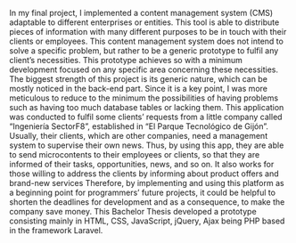 In my final project, I implemented a content management system (CMS) adaptable to
different enterprises or entities. This tool is able to distribute pieces of information with
many different purposes to be in touch with their clients or employees.
This content management system does not intend to solve a specific problem, but rather to
be a generic prototype to fulfil any client’s necessities. This prototype achieves so with a
minimum development focused on any specific area concerning these necessities.
The biggest strength of this project is its generic nature, which can be mostly noticed in the
back-end part. Since it is a key point, I was more meticulous to reduce to the minimum the
possibilities of having problems such as having too much database tables or lacking them.
This application was conducted to fulfil some clients’ requests from a little company called
“Ingeniería SectorF8”, established in “El Parque Tecnológico de Gijón”.
Usually, their clients, which are other companies, need a management system to supervise
their own news. Thus, by using this app, they are able to send microcontents to their
employees or clients, so that they are informed of their tasks, opportunities, news, and so on.
It also works for those willing to address the clients by informing about product offers and
brand-new services
Therefore, by implementing and using this platform as a beginning point for programmers’
future projects, it could be helpful to shorten the deadlines for development and as a
consequence, to make the company save money.
This Bachelor Thesis developed a prototype consisting mainly in HTML, CSS, JavaScript,
jQuery, Ajax being PHP based in the framework Laravel. 
